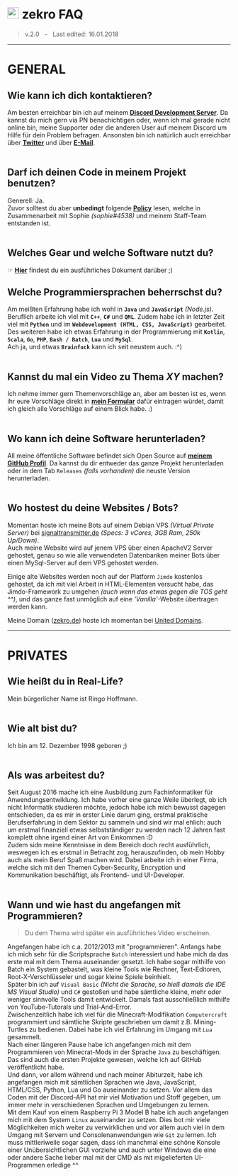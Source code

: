 # <img src="https://image.flaticon.com/icons/svg/545/545786.svg" width="26"/> zekro FAQ

> v.2.0 &nbsp; - &nbsp; Last edited: 16.01.2018

---

# GENERAL

## Wie kann ich dich kontaktieren?

Am besten erreichbar bin ich auf meinem **[Discord Development Server](http://discord.zekro.de)**. Da kannst du mich gern via PN benachichtigen oder, wenn ich mal gerade nicht online bin, meine Supporter oder die anderen User auf meinem Discord um Hilfe für dein Problem befragen.
Ansonsten bin ich natürlich auch erreichbar über **[Twitter](http://twitter.com/zekrotja)** und über **[E-Mail](mailto:contact@zekro.de)**.
<br><br>

## Darf ich deinen Code in meinem Projekt benutzen?

Generell: Ja.  
Zuvor solltest du aber **unbedingt** folgende [**Policy**](https://github.com/zekroTJA/docs/blob/master/licenses/zekro-general-code-policy.md) lesen, welche in Zusammenarbeit mit Sophie *(sophie#4538)* und meinem Staff-Team entstanden ist.
<br><br>

## Welches Gear und welche Software nutzt du?

☞ **[Hier](https://github.com/zekroTJA/docs/blob/master/general/gear.md)** findest du ein ausführliches Dokument darüber ;)

## Welche Programmiersprachen beherrschst du?

Am meißten Erfahrung habe ich wohl in **`Java`** und **``JavaScript``** *(Node.js)*. Beruflich arbeite ich viel mit **``C++``**, **`C#`** und **``QML``**. Zudem habe ich in letzter Zeit viel mit **``Python``** und im **``Webdevelopment (HTML, CSS, JavaScript)``** gearbeitet.<br>
Des weiteren habe ich etwas Erfahrung in der Programmierung mit **``Kotlin``**, **``Scala``**, **`Go`**, **`PHP`**, **`Bash / Batch`**, **`Lua`** und **``MySql``**.<br>
Ach ja, und etwas **`Brainfuck`** kann ich seit neustem auch. :^)
<br><br>

## Kannst du mal ein Video zu Thema *XY* machen?

Ich nehme immer gern Themenvorschläge an, aber am besten ist es, wenn ihr eure Vorschläge direkt in **[mein Formular](http://themen.zekro.de)** dafür eintragen würdet, damit ich gleich alle Vorschläge auf einem Blick habe. :)
<br><br>

## Wo kann ich deine Software herunterladen?

All meine öffentliche Software befindet sich Open Source auf **[meinem GitHub Profil](http://github.com/zekrotja)**. Da kannst du dir entweder das ganze Projekt herunterladen oder in dem Tab `Releases` *(falls vorhanden)* die neuste Version herunterladen.
<br><br>

## Wo hostest du deine Websites / Bots?

Momentan hoste ich meine Bots auf einem Debian VPS *(Virtual Private Server)* bei [signaltransmitter.de](https://signaltransmitter.de) *(Specs: 3 vCores, 3GB Ram, 250k Up/Down)*.  
Auch meine Website wird auf jenem VPS über einen ApacheV2 Server gehostet, genau so wie alle verwendeten Datenbanken meiner Bots über einen MySql-Server auf dem VPS gehostet werden.

Einige alte Websites werden noch auf der Platform `Jimdo` kostenlos gehostet, da ich mit viel Arbeit in HTML-Elementen versucht habe, das Jimdo-Framework zu umgehen *(auch wenn das etwas gegen die TOS geht ^^)*, und das ganze fast unmöglich auf eine *'Vanilla'*-Website übertragen werden kann.

Meine Domain ([zekro.de](http://zekro.de)) hoste ich momentan bei [United Domains](https://www.uniteddomains.com/).

---

# PRIVATES

## Wie heißt du in Real-Life?

Mein bürgerlicher Name ist Ringo Hoffmann.
<br><br>

## Wie alt bist du?

Ich bin am 12. Dezember 1998 geboren ;)
<br><br>

## Als was arbeitest du?

Seit August 2016 mache ich eine Ausbildung zum Fachinformatiker für Anwendungsentwiklung. Ich habe vorher eine ganze Weile überlegt, ob ich nicht Informatik studieren möchte, jedoch habe ich mich bewusst dagegen entschieden, da  es mir in erster Linie darum ging, erstmal praktische Berufserfahrung in dem Sektor zu sammeln und sind wir mal ehlich: auch um erstmal finanziell etwas selbstständiger zu werden nach 12 Jahren fast komplett ohne irgend einer Art von Einkommen :D  
Zudem sidn meine Kenntnisse in dem Bereich doch recht ausführlich, weswegen ich es erstmal in Betracht zog, herauszufinden, ob mein Hobby auch als mein Beruf Spaß machen wird.
Dabei arbeite ich in einer Firma, welche sich mit den Themen Cyber-Security, Encryption und Kommunikation beschäftigt, als Frontend- und UI-Developer.
<br><br>

## Wann und wie hast du angefangen mit Programmieren?

> Du dem Thema wird später ein ausführliches Video erscheinen.

Angefangen habe ich c.a. 2012/2013 mit "programmieren". Anfangs habe ich mich sehr für die Scriptsprache `Batch` interessiert und habe mich da das erste mal mit dem Thema auseinander gesetzt. Ich habe sogar mithilfe von Batch ein System gebastelt, was kleine Tools wie Rechner, Text-Editoren, Root-X-Verschlüsseler und sogar kleine Spiele beinhielt.  
Später bin ich auf `Visual Basic` *(Nicht die Sprache, so hieß damals die IDE MS Visual Studio)* und `C#` gestoßen und habe sämtliche kleine, mehr oder weniger sinnvolle Tools damit entwickelt. Damals fast ausschließlich mithilfe von YouTube-Tutorals und Trial-And-Error.  
Zwischenzeitlich habe ich viel für die Minecraft-Modifikation `Computercraft` programmiert und sämtliche Skripte geschrieben um damit z.B. Mining-Turtles zu bedienen. Dabei habe ich viel Erfahrung im Umgang mit `Lua` gesammelt.  
Nach einer längeren Pause habe ich angefangen mich mit dem Programmieren von Minecrat-Mods in der Sprache `Java` zu beschäftigen. Das sind auch die ersten Projekte gewesen, welche ich auf GitHub veröffentlicht habe.  
Und dann, vor allem während und nach meiner Abiturzeit, habe ich angefangen mich mit sämtlichen Sprachen wie Java, JavaScript, HTML/CSS, Python, Lua und Go auseinander zu setzen. Vor allem das Coden mit der Discord-API hat mir viel Motivation und Stoff gegeben, um immer mehr in verschiedenen Sprachen und Umgebungen zu lernen.  
Mit dem Kauf von einem Raspberry Pi 3 Model B habe ich auch angefangen mich mit dem System `Linux` auseinander zu setzen. Dies bot mir viele Möglichkeiten mich weiter zu verwirklichen und vor allem auch viel in dem Umgang mit Servern und Consolenanwendungen wie `Git` zu lernen. Ich muss mittleriweile sogar sagen, dass ich manchmal eine schöne Konsole einer Unübersichtlichen GUI vorziehe und auch unter Windows die eine oder andere Sache lieber mal mit der CMD als mit migelieferten UI-Programmen erledige ^^